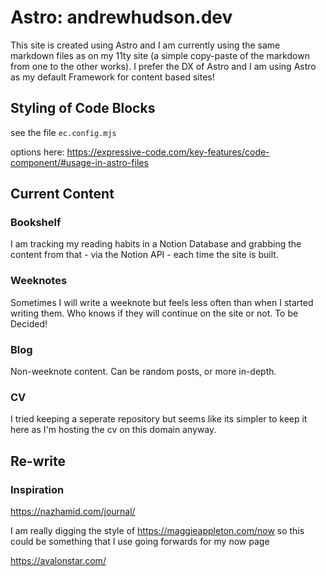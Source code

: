 # Astro: andrewhudson.dev

This site is created using Astro and I am currently using the same markdown files as on my 11ty site (a simple copy-paste of the markdown from one to the other works). I prefer the DX of Astro and I am using Astro as my default Framework for content based sites!

## Styling of Code Blocks

see the file `ec.config.mjs`

options here: https://expressive-code.com/key-features/code-component/#usage-in-astro-files

## Current Content

### Bookshelf

I am tracking my reading habits in a Notion Database and grabbing the content from that - via the Notion API - each time the site is built.

### Weeknotes

Sometimes I will write a weeknote but feels less often than when I started writing them. Who knows if they will continue on the site or not. To be Decided!

### Blog

Non-weeknote content. Can be random posts, or more in-depth.

### CV

I tried keeping a seperate repository but seems like its simpler to keep it here as I'm hosting the cv on this domain anyway.

## Re-write

### Inspiration

https://nazhamid.com/journal/

I am really digging the style of https://maggieappleton.com/now so this could be something that I use going forwards for my now page

https://avalonstar.com/

